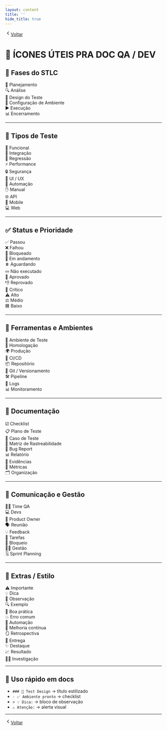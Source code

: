 ```yaml
---
layout: content
title: ''
hide_title: true
---
```


[  <svg width="18" height="18" viewBox="0 0 24 24" fill="none" aria-hidden="true" focusable="false" xmlns="http://www.w3.org/2000/svg">
    <path d="M15 18l-6-6 6-6" stroke="currentColor" stroke-width="2" stroke-linecap="round" stroke-linejoin="round"/>
  </svg>Voltar](../../readme.md)  

# 🧩 ÍCONES ÚTEIS PRA DOC QA / DEV

## 🧭 Fases do STLC
🧭 Planejamento  
🔍 Análise  
🧩 Design do Teste  
🧱 Configuração de Ambiente  
▶️ Execução  
📊 Encerramento  

---

## 🧪 Tipos de Teste
🧠 Funcional  
🔗 Integração  
🔁 Regressão  
⚡ Performance  
🔒 Segurança  
🎨 UI / UX  
🤖 Automação  
✋ Manual  
🌐 API  
📱 Mobile  
💻 Web  

---

## ✅ Status e Prioridade
✅ Passou  
❌ Falhou  
🚫 Bloqueado  
🔄 Em andamento  
⏸️ Aguardando  
💤 Não executado  
🏁 Aprovado  
👎 Reprovado  
🚨 Crítico  
⚠️ Alto  
⚖️ Médio  
🟦 Baixo  

---

## 🧰 Ferramentas e Ambientes
🧱 Ambiente de Teste  
🧪 Homologação  
🌍 Produção  
🔁 CI/CD  
📦 Repositório  
🌲 Git / Versionamento  
🛠️ Pipeline  
📜 Logs  
📊 Monitoramento  

---

## 🧾 Documentação
☑️ Checklist  
📋 Plano de Teste  
📄 Caso de Teste  
🧩 Matriz de Rastreabilidade  
🐞 Bug Report  
📊 Relatório  
📸 Evidências  
🧾 Métricas  
🗂️ Organização  

---

## 💬 Comunicação e Gestão
👩‍💻 Time QA  
💻 Devs  
🧭 Product Owner  
🗣️ Reunião  
💡 Feedback  
📌 Tarefas  
🚧 Bloqueio  
🧑‍💼 Gestão  
🗓️ Sprint Planning  

---

## 🧠 Extras / Estilo
⚠️ Importante  
💡 Dica  
📝 Observação  
🔍 Exemplo  
🌟 Boa prática  
💥 Erro comum  
🤖 Automação  
🔁 Melhoria contínua  
🪞 Retrospectiva  
🚀 Entrega  
✨ Destaque  
📈 Resultado  
🕵️‍♀️ Investigação  

---

## 🎯 Uso rápido em docs
- `### 🧩 Test Design` → título estilizado  
- `- ✅ Ambiente pronto` → checklist  
- `> 💡 Dica:` → bloco de observação  
- `⚠️ Atenção:` → alerta visual  

---

[  <svg width="18" height="18" viewBox="0 0 24 24" fill="none" aria-hidden="true" focusable="false" xmlns="http://www.w3.org/2000/svg">
    <path d="M15 18l-6-6 6-6" stroke="currentColor" stroke-width="2" stroke-linecap="round" stroke-linejoin="round"/>
  </svg>Voltar](../../readme.md)